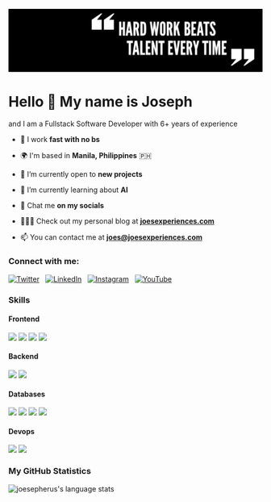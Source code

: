 ![Header](./Header.png)

<h1>Hello 👋 My name is Joseph</h1>

and I am a Fullstack Software Developer with 6+ years of experience

- 🚀 I work **fast with no bs**

- 🌍 I'm based in **Manila, Philippines** 🇵🇭

- 🤝 I’m currently open to **new projects**

- 🌱 I’m currently learning about **AI**

- 💬 Chat me **on my socials**

- 👨🏻‍💻 Check out my personal blog at **[joesexperiences.com](https://joesexperiences.com)**

- 📫 You can contact me at **joes@joesexperiences.com**

<h3 align="left">Connect with me:</h3>

[<img src="https://raw.githubusercontent.com/rahuldkjain/github-profile-readme-generator/master/src/images/icons/Social/twitter.svg" alt="Twitter" height="30" width="30">](https://twitter.com/joesexperiences)&nbsp;&nbsp;
[<img src="https://raw.githubusercontent.com/rahuldkjain/github-profile-readme-generator/master/src/images/icons/Social/linked-in-alt.svg" alt="LinkedIn" height="30" width="30">](https://linkedin.com/in/joseph-maloch)&nbsp;&nbsp;
[<img src="https://raw.githubusercontent.com/rahuldkjain/github-profile-readme-generator/master/src/images/icons/Social/instagram.svg" alt="Instagram" height="30" width="30">](https://instagram.com/joesexperiences)&nbsp;&nbsp;
[<img src="https://raw.githubusercontent.com/rahuldkjain/github-profile-readme-generator/master/src/images/icons/Social/youtube.svg" alt="YouTube" height="30" width="30">](https://www.youtube.com/@JoesExperiences)

<h3 align="left">Skills</h3>    

<div>
<h4>Frontend</h4>
<img src="https://skillicons.dev/icons?i=ts" />
<img src="https://skillicons.dev/icons?i=js" />
<img src="https://skillicons.dev/icons?i=react" />
<img src="https://skillicons.dev/icons?i=vue" />
<h4>Backend</h4>
<img src="https://skillicons.dev/icons?i=nodejs" />
<img src="https://skillicons.dev/icons?i=graphql" />
<h4>Databases</h4>
<img src="https://skillicons.dev/icons?i=postgres" />
<img src="https://skillicons.dev/icons?i=mongodb" />
<img src="https://skillicons.dev/icons?i=mysql" />
<img src="https://skillicons.dev/icons?i=redis" />
<h4>Devops</h4>
<img src="https://skillicons.dev/icons?i=aws" />
<img src="https://skillicons.dev/icons?i=docker" />
</div>


<h3 align="left">My GitHub Statistics</h3>

![joesepherus's language stats](https://github-readme-stats.vercel.app/api/top-langs/?username=joesepherus&hide=HTML&`&langs_count=4&layout=compact)